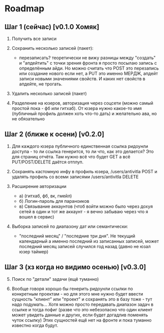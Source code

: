 # Roadmap

## Шаг 1 (сейчас) [v0.1.0 Хомяк]

1. Получить все записи

2. Сохранить несколько записей (пакет):
    - перезаписать? теоретически не вижу разницы между "создать" и "апдейтить" с точки зрения фронта я просто посылаю запись с определённым айди. Но можно считать что POST это перезапись или создание нового если нет, а PUT это именно МЕРДЖ, апдейт записи новыми значениями свойств. И каких нет свойств в апдейте, не трогать.

3. Удалить несколько записей (пакет)

4. Разделение на юзеров, авторизация через соцсети (можно самый простой пока - фб или гитхаб). От юзера нужно какое-то имя (публичный профиль должен хоть что-то дать) и желательно ава, но не обязательно


## Шаг 2 (ближе к осени)  [v0.2.0]

1. Для каждого юзера публичного единственная ссылка ридоунли доступа - то ли ссылка генерится, то ли что, как это делается? Это для страниц отчёта. Там нужно всё что будет GET а всё PUT/POST/DELETE даётся отплуп.

2. Сохранять кастомную инфу в профиль юзера, /users/antivitla POST и удалять профиль со всеми записями /users/antivitla DELETE

3. Расширение авторизации

    - а) (гитхаб, фб, вк, гмейл)
    - б) Логин-пароль для параноиков
    - в) Связывание аккаунтов (чтоб войти можно было через дохуя сетей в один и тот же аккаунт - я вечно забываю через что я вошел в сервис)

4. Выборка записей по диапазону дат или семантически:
    - "последний месяц" / "последние три дня". Не текущий календарный а именно последний из записанных записей, может последний месяц записей случился год назад (давно не юзал юзер таймер)

## Шаг 3 (хз когда но видимо осенью) [v0.3.0]

5. Поиск по "детали" задачи (ещё туманно)

6. Вообще говоря хорошо бы генерить ридоунли ссылки по конкретным проектам - но для этого мне нужно будет ввести сущность "клиент" или "проект" и сохранять это в базу тоже - тут надо подумать... Хотя можно просто передавать диапазон задач в ссылке и тогда пофиг (разве что это небезопасно что один клиент может увидеть данные и других, если будет догадлив поменять чуток ссылку) Этих сущностей ещё нет на фронте и пока туманно известно когда будут.



